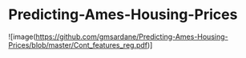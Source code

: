 # Predicting-Ames-Housing-Prices
![image(https://github.com/gmsardane/Predicting-Ames-Housing-Prices/blob/master/Cont_features_reg.pdf)]
